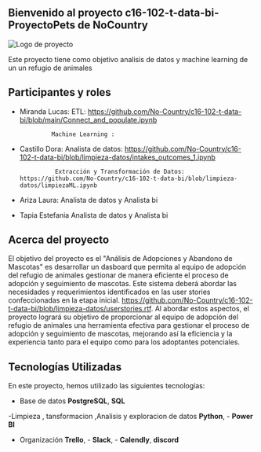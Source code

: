 ## Bienvenido al proyecto c16-102-t-data-bi- ProyectoPets de NoCountry

![Logo de proyecto]([ruta/al/logotipo.png](https://drive.google.com/file/d/1jkqSIL0eb6Xvb5boSg8GeVNBumLJ9w0D/view?usp=sharing))

Este proyecto tiene como objetivo analisis de datos y machine learning de un un refugio de animales

## Participantes y roles

- Miranda Lucas:
               ETL:  https://github.com/No-Country/c16-102-t-data-bi/blob/main/Connect_and_populate.ipynb
  
               Machine Learning :
  
- Castillo Dora:
                Analista de datos: https://github.com/No-Country/c16-102-t-data-bi/blob/limpieza-datos/intakes_outcomes_1.ipynb
  
                Extracción y Transformación de Datos: https://github.com/No-Country/c16-102-t-data-bi/blob/limpieza-datos/limpiezaML.ipynb
  
- Ariza Laura: Analista de datos y Analista bi
- Tapia Estefania  Analista de datos y Analista bi


## Acerca del proyecto

El objetivo del proyecto es el "Análisis de Adopciones y Abandono de Mascotas" es desarrollar un dasboard que permita al equipo de adopción del refugio de animales gestionar de manera eficiente el proceso de adopción y seguimiento de mascotas. Este sistema deberá abordar las necesidades y requerimientos identificados en las user stories confeccionadas en la etapa inicial.
https://github.com/No-Country/c16-102-t-data-bi/blob/limpieza-datos/userstories.rtf.
Al abordar estos aspectos, el proyecto logrará su objetivo de proporcionar al equipo de adopción del refugio de animales una herramienta efectiva para gestionar el proceso de adopción y seguimiento de mascotas, mejorando así la eficiencia y la experiencia tanto para el equipo como para los adoptantes potenciales.


## Tecnologías Utilizadas

En este proyecto, hemos utilizado las siguientes tecnologías:
  
- Base de datos **PostgreSQL**, **SQL** 

-Limpieza , tansformacion ,Analisis y exploracion de datos **Python**, - **Power BI**
 
- Organización
 **Trello**, - **Slack**, - **Calendly**, **discord**
